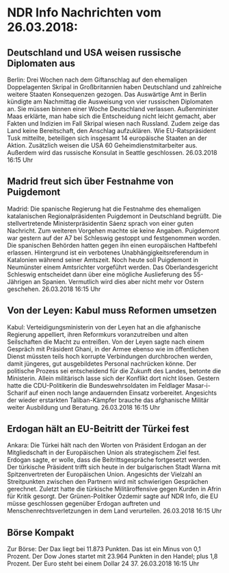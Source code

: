# NDR Info Nachrichten vom 26.03.2018:


## Deutschland und USA weisen russische Diplomaten aus
Berlin: Drei Wochen nach dem Giftanschlag auf den ehemaligen Doppelagenten Skripal in Großbritannien haben Deutschland und zahlreiche weitere Staaten Konsequenzen gezogen. Das Auswärtige Amt in Berlin kündigte am Nachmittag die Ausweisung von vier russischen Diplomaten an. Sie müssen binnen einer Woche Deutschland verlassen. Außenminister Maas erklärte, man habe sich die Entscheidung nicht leicht gemacht, aber Fakten und Indizien im Fall Skripal wiesen nach Russland. Zudem zeige das Land keine Bereitschaft, den Anschlag aufzuklären. Wie EU-Ratspräsident Tusk mitteilte, beteiligen sich insgesamt 14 europäische Staaten an der Aktion. Zusätzlich weisen die USA 60 Geheimdienstmitarbeiter aus. Außerdem wird das russische Konsulat in Seattle geschlossen. 26.03.2018 16:15 Uhr 

## Madrid freut sich über Festnahme von Puigdemont
Madrid: Die spanische Regierung hat die Festnahme des ehemaligen katalanischen Regionalpräsidenten Puigdemont in Deutschland begrüßt. Die stellvertretende Ministerpräsidentin Sáenz sprach von einer guten Nachricht. Zum weiteren Vorgehen machte sie keine Angaben. Puigdemont war gestern auf der A7 bei Schleswig gestoppt und festgenommen worden. Die spanischen Behörden hatten gegen ihn einen europäischen Haftbefehl erlassen. Hintergrund ist ein verbotenes Unabhängigkeitsreferendum in Katalonien während seiner Amtszeit. Noch heute soll Puigdemont in Neumünster einem Amtsrichter vorgeführt werden. Das Oberlandesgericht Schleswig entscheidet dann über eine mögliche Auslieferung des 55-Jährigen an Spanien. Vermutlich wird dies aber nicht mehr vor Ostern geschehen. 26.03.2018 16:15 Uhr 

## Von der Leyen: Kabul muss Reformen umsetzen
Kabul: Verteidigungsministerin von der Leyen hat an die afghanische Regierung appelliert, ihren Reformkurs voranzutreiben und alten Seilschaften die Macht zu entreißen. Von der Leyen sagte nach einem Gespräch mit Präsident Ghani, in der Armee ebenso wie im öffentlichen Dienst müssten teils hoch korrupte Verbindungen durchbrochen werden, damit jüngeres, gut ausgebildetes Personal nachrücken könne. Der politische Prozess sei entscheidend für die Zukunft des Landes, betonte die Ministerin. Allein militärisch lasse sich der Konflikt dort nicht lösen. Gestern hatte die CDU-Politikerin die Bundeswehrsoldaten im Feldlager Masar-i-Scharif auf einen noch lange andauernden Einsatz vorbereitet. Angesichts der wieder erstarkten Taliban-Kämpfer brauche das afghanische Militär weiter Ausbildung und Beratung. 26.03.2018 16:15 Uhr 

## Erdogan hält an EU-Beitritt der Türkei fest
Ankara: Die Türkei hält nach den Worten von Präsident Erdogan an der Mitgliedschaft in der Europäischen Union als strategischem Ziel fest. Erdogan sagte, er wolle, dass die Beitrittsgespräche fortgesetzt werden. Der türkische Präsident trifft sich heute in der bulgarischen Stadt Warna mit Spitzenvertreten der Europäischen Union. Angesichts der Vielzahl an Streitpunkten zwischen den Partnern wird mit schwierigen Gesprächen gerechnet. Zuletzt hatte die türkische Militäroffensive gegen Kurden in Afrin für Kritik gesorgt. Der Grünen-Politiker Özdemir sagte auf NDR Info, die EU müsse geschlossen gegenüber Erdogan auftreten und Menschenrechtsverletzungen in dem Land verurteilen. 26.03.2018 16:15 Uhr 

## Börse Kompakt
Zur Börse: Der Dax liegt bei 11.873 Punkten. Das ist ein Minus    von 0,1 Prozent. Der Dow Jones startet mit 23.964 Punkten in den Handel; plus 1,8 Prozent. Der Euro steht bei einem Dollar 24 37. 26.03.2018 16:15 Uhr 
